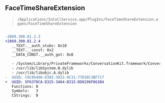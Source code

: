 ## FaceTimeShareExtension

> `/Applications/InCallService.app/PlugIns/FaceTimeShareExtension.appex/FaceTimeShareExtension`

```diff

-2869.300.81.2.3
+2869.300.81.2.4
   __TEXT.__auth_stubs: 0x10
   __TEXT.__const: 0x2
   __DATA_CONST.__auth_got: 0x8

   - /System/Library/PrivateFrameworks/ConversationKit.framework/ConversationKit
   - /usr/lib/libSystem.B.dylib
   - /usr/lib/libobjc.A.dylib
-  UUID: C9C85466-D382-3022-9C31-77D10C3BF717
+  UUID: 5F6370CA-D325-3464-B315-DD8196F861B4
   Functions: 0
   Symbols:   3
   CStrings:  0

```

